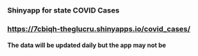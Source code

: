 ### Shinyapp for state COVID Cases

### https://7cbiqh-theglucru.shinyapps.io/covid_cases/

#### The data will be updated daily but the app may not be
